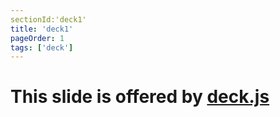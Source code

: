 ```yaml
---
sectionId:'deck1'
title: 'deck1'
pageOrder: 1
tags: ['deck']
---
```

# This slide is offered by [deck.js](http://imakewebthings.com/deck.js/)